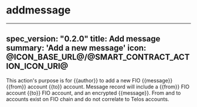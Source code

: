 <h1 class="contract">addmessage</h1>

---
spec_version: "0.2.0"
title: Add message
summary: 'Add a new message'
icon: @ICON_BASE_URL@/@SMART_CONTRACT_ACTION_ICON_URI@
---

This action's purpose is for {{author}} to add a new FIO {{message}} {{from}} account {{to}} account.
Message record will include a {{from}} FIO account {{to}} FIO account, and an encrypted {{message}}.
From and to accounts exist on FIO chain and do not correlate to Telos accounts.
